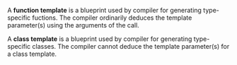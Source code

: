 A **function template** is a blueprint used by compiler for generating type-specific fuctions. The compiler ordinarily deduces the template parameter(s) using the arguments of the call.

A **class template** is a blueprint used by compiler for generating type-specific classes. The compiler cannot deduce the template parameter(s) for a class template.
